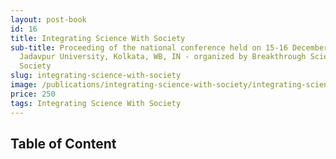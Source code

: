 ```yaml
---
layout: post-book
id: 16
title: Integrating Science With Society
sub-title: Proceeding of the national conference held on 15-16 December 2018 at
  Jadavpur University, Kolkata, WB, IN - organized by Breakthrough Science
  Society
slug: integrating-science-with-society
image: /publications/integrating-science-with-society/integrating-science-with-society-cover.jpg
price: 250
tags: Integrating Science With Society
---
```

## Table of Content